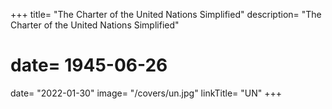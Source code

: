 +++
title=  "The Charter of the United Nations Simplified"
description=  "The Charter of the United Nations Simplified"
# date=  1945-06-26
date=  "2022-01-30"
image=  "/covers/un.jpg"
linkTitle= "UN"
+++
